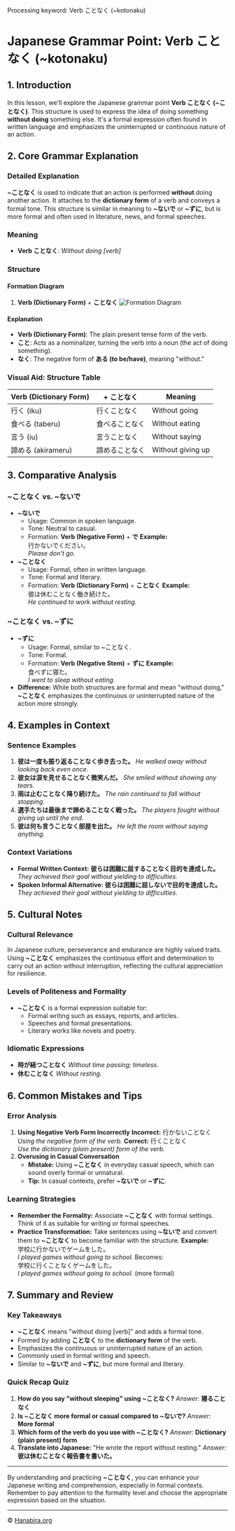 Processing keyword: Verb ことなく (~kotonaku)
# Japanese Grammar Point: Verb ことなく (~kotonaku)

## 1. Introduction
In this lesson, we'll explore the Japanese grammar point **Verb ことなく (~ことなく)**. This structure is used to express the idea of doing something **without doing** something else. It's a formal expression often found in written language and emphasizes the uninterrupted or continuous nature of an action.
## 2. Core Grammar Explanation
### Detailed Explanation
**~ことなく** is used to indicate that an action is performed **without** doing another action. It attaches to the **dictionary form** of a verb and conveys a formal tone. This structure is similar in meaning to **~ないで** or **~ずに**, but is more formal and often used in literature, news, and formal speeches.
### Meaning
- **Verb ことなく**: *Without doing [verb]*
### Structure
#### Formation Diagram
1. **Verb (Dictionary Form)** + **ことなく**
   ![Formation Diagram](https://i.imgur.com/formation-diagram.png)
#### Explanation
- **Verb (Dictionary Form)**: The plain present tense form of the verb.
- **こと**: Acts as a nominalizer, turning the verb into a noun (the act of doing something).
- **なく**: The negative form of **ある (to be/have)**, meaning "without."
### Visual Aid: Structure Table
| Verb (Dictionary Form) | + ことなく      | Meaning                   |
|------------------------|-----------------|---------------------------|
| 行く (iku)             | 行くことなく    | Without going             |
| 食べる (taberu)        | 食べることなく  | Without eating            |
| 言う (iu)              | 言うことなく    | Without saying            |
| 諦める (akirameru)     | 諦めることなく  | Without giving up         |
## 3. Comparative Analysis
### ~ことなく vs. ~ないで
- **~ないで**
  - Usage: Common in spoken language.
  - Tone: Neutral to casual.
  - Formation: **Verb (Negative Form)** + **で**
  **Example:**  
  行かないでください。  
  *Please don't go.*
- **~ことなく**
  - Usage: Formal, often in written language.
  - Tone: Formal and literary.
  - Formation: **Verb (Dictionary Form)** + **ことなく**
  **Example:**  
  彼は休むことなく働き続けた。  
  *He continued to work without resting.*
### ~ことなく vs. ~ずに
- **~ずに**
  - Usage: Formal, similar to ~ことなく.
  - Tone: Formal.
  - Formation: **Verb (Negative Stem)** + **ずに**
  **Example:**  
  食べずに寝た。  
  *I went to sleep without eating.*
- **Difference:** While both structures are formal and mean "without doing," **~ことなく** emphasizes the continuous or uninterrupted nature of the action more strongly.
## 4. Examples in Context
### Sentence Examples
1. **彼は一度も振り返ることなく歩き去った。**
   *He walked away without looking back even once.*
2. **彼女は涙を見せることなく微笑んだ。**
   *She smiled without showing any tears.*
3. **雨は止むことなく降り続けた。**
   *The rain continued to fall without stopping.*
4. **選手たちは最後まで諦めることなく戦った。**
   *The players fought without giving up until the end.*
5. **彼は何も言うことなく部屋を出た。**
   *He left the room without saying anything.*
### Context Variations
- **Formal Written Context:**
  **彼らは困難に屈することなく目的を達成した。**
  *They achieved their goal without yielding to difficulties.*
- **Spoken Informal Alternative:**
  **彼らは困難に屈しないで目的を達成した。**
  *They achieved their goal without yielding to difficulties.*
## 5. Cultural Notes
### Cultural Relevance
In Japanese culture, perseverance and endurance are highly valued traits. Using **~ことなく** emphasizes the continuous effort and determination to carry out an action without interruption, reflecting the cultural appreciation for resilience.
### Levels of Politeness and Formality
- **~ことなく** is a formal expression suitable for:
  - Formal writing such as essays, reports, and articles.
  - Speeches and formal presentations.
  - Literary works like novels and poetry.
### Idiomatic Expressions
- **時が経つことなく**
  *Without time passing; timeless.*
- **休むことなく**
  *Without resting.*
## 6. Common Mistakes and Tips
### Error Analysis
1. **Using Negative Verb Form Incorrectly**
   **Incorrect:** 行かないことなく  
   *Using the negative form of the verb.*
   **Correct:** 行くことなく  
   *Use the dictionary (plain present) form of the verb.*
2. **Overusing in Casual Conversation**
   - **Mistake:** Using **~ことなく** in everyday casual speech, which can sound overly formal or unnatural.
   - **Tip:** In casual contexts, prefer **~ないで** or **~ずに**.
### Learning Strategies
- **Remember the Formality:** Associate **~ことなく** with formal settings. Think of it as suitable for writing or formal speeches.
- **Practice Transformation:** Take sentences using **~ないで** and convert them to **~ことなく** to become familiar with the structure.
  **Example:**  
  学校に行かないでゲームをした。  
  *I played games without going to school.*
  Becomes:  
  学校に行くことなくゲームをした。  
  *I played games without going to school.* (more formal)
## 7. Summary and Review
### Key Takeaways
- **~ことなく** means "without doing [verb]" and adds a formal tone.
- Formed by adding **ことなく** to the **dictionary form** of the verb.
- Emphasizes the continuous or uninterrupted nature of an action.
- Commonly used in formal writing and speech.
- Similar to **~ないで** and **~ずに**, but more formal and literary.
### Quick Recap Quiz
1. **How do you say "without sleeping" using ~ことなく?**
   *Answer:* **寝ることなく**
2. **Is ~ことなく more formal or casual compared to ~ないで?**
   *Answer:* **More formal**
3. **Which form of the verb do you use with ~ことなく?**
   *Answer:* **Dictionary (plain present) form**
4. **Translate into Japanese:** "He wrote the report without resting."
   *Answer:* **彼は休むことなく報告書を書いた。**

---
By understanding and practicing **~ことなく**, you can enhance your Japanese writing and comprehension, especially in formal contexts. Remember to pay attention to the formality level and choose the appropriate expression based on the situation.


---

© [Hanabira.org](https://hanabira.org)
